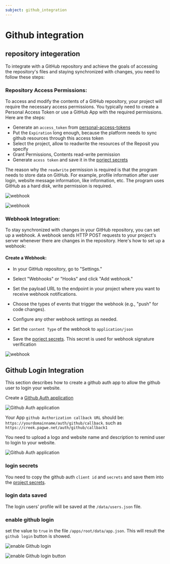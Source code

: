 ```yaml
---
subject: github_integration
---
```


# Github integration

## repository integeration

To integrate with a GitHub repository and achieve the goals of accessing the repository's files and staying synchronized with changes, you need to follow these steps:

### Repository Access Permissions:

To access and modify the contents of a GitHub repository, your project will require the necessary access permissions. You typically need to create a Personal Access Token or use a GitHub App with the required permissions. Here are the steps:


- Generate an `access_token` from [personal-access-tokens](https://github.com/settings/personal-access-tokens/new)
- Put the `Expiration` long enough, because the platform needs to sync github resources through this access token
- Select the project, allow to readwrite the resources of the Reposit you specify
- Grant Permissions, Contents read-write permission
- Generate `acess token` and save it in the [porject secrets](/cookbook/project_secrets.md)

The reason why the `readwrite` permission is required is that the program needs to store data on GitHub. For example, profile information after user login, website message information, like information, etc. The program uses GitHub as a hard disk, write permission is required.

![webhook](/cookbook/public/images/access_token_repository.jpg)

![webhook](/cookbook/public/images/access_token_content_readwrite.jpg)

### Webhook Integration:

To stay synchronized with changes in your GitHub repository, you can set up a webhook. A webhook sends HTTP POST requests to your project's server whenever there are changes in the repository. Here's how to set up a webhook:

#### Create a Webhook:
- In your GitHub repository, go to "Settings."
- Select "Webhooks" or "Hooks" and click "Add webhook."
- Set the payload URL to the endpoint in your project where you want to receive webhook notifications.
- Choose the types of events that trigger the webhook (e.g., "push" for code changes).
- Configure any other webhook settings as needed.

- Set the `content Type` of the webhook to `application/json`
- Save the [porject secrets](/cookbook/project_secrets.md). This secret is used for webhook signature verification

![webhook](/cookbook/public/images/webhook.jpg)


## Github Login Integration
This section describes how to create a github auth app to allow the github user to login your website.

Create a [Github Auth application](https://github.com/settings/applications/new)

![Github Auth application](/cookbook/public/images/github-auth-new.jpg)

Your App `github Authorization callback URL` should be: `https://yourdomainname/auth/github/callback`.  such as `https://creek.pagwe.net/auth/github/callback1`

You need to upload a logo and website name and description to remind user to login to your website.

![Github Auth application](/cookbook/public/images/github-auth-settings.jpg)

### login secrets
You need to copy the github auth `client id` and `secrets`  and save them into the [project secrets](/cookbook/project_secrets.md).

### login data saved
The login users' profile will be saved at the `/data/users.json` file.

### enable github login
set the value to `true` in the file `/apps/root/data/app.json`. This will result the `github login` button is showed.

![enable Github login](/cookbook/public/images/login_enabled.jpg)

![enable Github login button](/cookbook/public/images/login-screen.jpg)